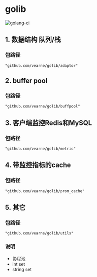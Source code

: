 # golib
[![golang-ci](https://github.com/vearne/golib/actions/workflows/golang-ci.yml/badge.svg)](https://github.com/vearne/golib/actions/workflows/golang-ci.yml)

## 1. 数据结构  队列/栈
### 包路径
`"github.com/vearne/golib/adaptor"`

## 2. buffer pool
### 包路径
`"github.com/vearne/golib/buffpool"`

## 3. 客户端监控Redis和MySQL
### 包路径
`"github.com/vearne/golib/metric"`

## 4. 带监控指标的cache
### 包路径
`"github.com/vearne/golib/prom_cache"`

## 5. 其它
### 包路径
`"github.com/vearne/golib/utils"`
### 说明
* 协程池
* int set
* string set


